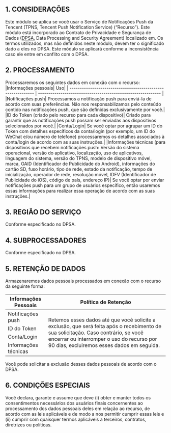 ## 1.	CONSIDERAÇÕES
Este módulo se aplica se você usar o Serviço de Notificações Push da Tencent (TPNS, Tencent Push Notification Service) (“Recurso”). Este módulo está incorporado ao Contrato de Privacidade e Segurança de Dados ([DPSA](https://intl.cloud.tencent.com/document/product/301/17347), Data Processing and Security Agreement) localizado em. Os termos utilizados, mas não definidos neste módulo, devem ter o significado dado a eles no DPSA. Este módulo se aplicará conforme a inconsistência caso ele entre em conflito com o DPSA.

## 2.	PROCESSAMENTO
Processaremos os seguintes dados em conexão com o recurso:
|Informações pessoais|	Uso|
| ------------------------------------------------------------ | ------------------------------------------------------------ |
|Notificações push|	Processamos a notificação push para enviá-la de acordo com suas preferências. Não nos responsabilizamos pelo conteúdo contido nas notificações push, que são definidas exclusivamente por você.|
|ID do Token (criado pelo recurso para cada dispositivo)|	Criado para garantir que as notificações push possam ser enviadas aos dispositivos selecionados por você.|
|Conta/Login|	Se você optar por agrupar um ID do Token com detalhes específicos da conta/login (por exemplo, um ID do WeChat e/ou número de telefone) processaremos os detalhes associados à conta/login de acordo com as suas instruções.|
|Informações técnicas (para dispositivos que recebem notificações push: Versão do sistema operacional, versão do aplicativo, localização, uso de aplicativos, linguagem do sistema, versão do TPNS, modelo de dispositivo móvel, marca, OAID (Identificador de Publicidade do Android), informações do cartão SD, fuso horário, tipo de rede, estado da notificação, tempo de inicialização, operador de rede, resolução móvel, IDFV (Identificador de Publicidade do iOS), código de país, endereço IP)|	Se você optar por enviar notificações push para um grupo de usuários específico, então usaremos essas informações para realizar essa operação de acordo com as suas instruções.|

## 3.	REGIÃO DO SERVIÇO
Conforme especificado no DPSA.

## 4.	SUBPROCESSADORES
Conforme especificado no DPSA.

## 5.	RETENÇÃO DE DADOS
Armazenaremos dados pessoais processados em conexão com o recurso da seguinte forma:

<table>
<thead>
<tr>
<th><b>Informações Pessoais</b></th>
<th><b>Política de Retenção</b></th>
</tr>
</thead>
<tbody>
<tr>
<td>Notificações push</td>
<td rowspan="4">Retemos esses dados até que você solicite a exclusão, que será feita após o recebimento de sua solicitação. Caso contrário, se você encerrar ou interromper o uso do recurso por 90 dias, excluiremos esses dados em seguida. </td>
</tr>
<tr>
<td>ID do Token</td>
</tr>
<tr>
<td>Conta/Login</td>
</tr>
<tr>
<td>Informações técnicas</td>
</tr>
</tbody></table>
Você pode solicitar a exclusão desses dados pessoais de acordo com o DPSA.

## 6.	CONDIÇÕES ESPECIAIS
Você declara, garante e assume que deve (i) obter e manter todos os consentimentos necessários dos usuários finais concernentes ao processamento dos dados pessoais deles em relação ao recurso, de acordo com as leis aplicáveis e de modo a nos permitir cumprir essas leis e (ii) cumprir com quaisquer termos aplicáveis a terceiros, contratos, diretrizes ou políticas.

